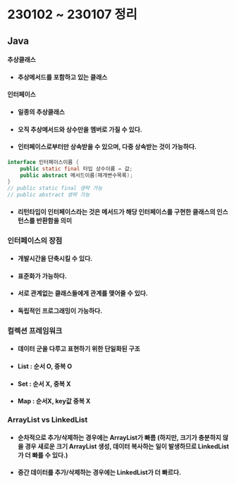 # 230102 ~ 230107 정리
## Java
#### 추상클래스
* #### 추상메서드를 포함하고 있는 클래스
#### 인터페이스
* #### 일종의 추상클래스
* #### 오직 추상메서드와 상수만을 멤버로 가질 수 있다.
* #### 인터페이스로부터만 상속받을 수 있으며, 다중 상속받는 것이 가능하다.
```java
interface 인터페이스이름 {
    public static final 타입 상수이름 = 값;
    public abstract 메서드이름(매개변수목록);
}
// public static final 생략 가능
// public abstract 생략 가능
```

* #### 리턴타입이 인터페이스라는 것은 메서드가 해당 인터페이스를 구현한 클래스의 인스턴스를 반환함을 의미
### 인터페이스의 장점
* #### 개발시간을 단축시킬 수 있다.
* #### 표준화가 가능하다.
* #### 서로 관계없는 클래스들에게 관계를 맺어줄 수 있다.
* #### 독립적인 프로그래밍이 가능하다.

### 컬렉션 프레임워크
* #### 데이터 군을 다루고 표현하기 위한 단일화된 구조
* #### List : 순서 O, 중복 O
* #### Set : 순서 X, 중복 X
* #### Map : 순서X, key값 중복 X
### ArrayList vs LinkedList
* #### 순차적으로 추가/삭제하는 경우에는 ArrayList가 빠름 (하지만, 크기가 충분하지 않을 경우 새로운 크기 ArrayList 생성, 데이터 복사하는 일이 발생하므로 LinkedList가 더 빠를 수 있다.)
* #### 중간 데이터를 추가/삭제하는 경우에는 LinkedList가 더 빠르다.

